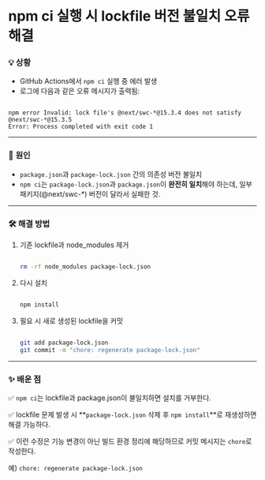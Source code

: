 # npm ci 실행 시 lockfile 버전 불일치 오류 해결

### 💡 **상황**

- GitHub Actions에서 `npm ci` 실행 중 에러 발생
- 로그에 다음과 같은 오류 메시지가 출력됨:

```vbnet

npm error Invalid: lock file's @next/swc-*@15.3.4 does not satisfy @next/swc-*@15.3.5
Error: Process completed with exit code 1

```

---

### 🔎 **원인**

- `package.json`과 `package-lock.json` 간의 의존성 버전 불일치
- `npm ci`는 `package-lock.json`과 `package.json`이 **완전히 일치**해야 하는데, 일부 패키지(@next/swc-\*) 버전이 달라서 실패한 것.

---

### 🛠 **해결 방법**

1. 기존 lockfile과 node_modules 제거

   ```bash

   rm -rf node_modules package-lock.json

   ```

2. 다시 설치

   ```bash

   npm install

   ```

3. 필요 시 새로 생성된 lockfile을 커밋

   ```bash

   git add package-lock.json
   git commit -m "chore: regenerate package-lock.json"

   ```

---

### ✨ **배운 점**

✅ `npm ci`는 lockfile과 package.json이 불일치하면 설치를 거부한다.

✅ lockfile 문제 발생 시 **`package-lock.json` 삭제 후 `npm install`**로 재생성하면 해결 가능하다.

✅ 이런 수정은 기능 변경이 아닌 빌드 환경 정리에 해당하므로 커밋 메시지는 `chore`로 작성한다.

예) `chore: regenerate package-lock.json`
